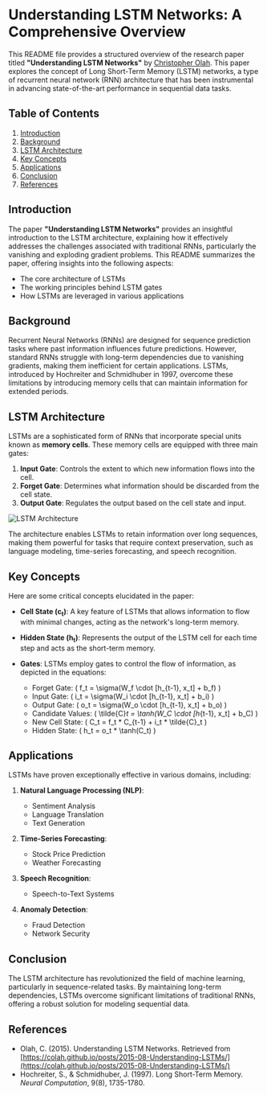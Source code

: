 # Understanding LSTM Networks: A Comprehensive Overview

This README file provides a structured overview of the research paper titled **"Understanding LSTM Networks"** by [Christopher Olah](https://colah.github.io/posts/2015-08-Understanding-LSTMs/). This paper explores the concept of Long Short-Term Memory (LSTM) networks, a type of recurrent neural network (RNN) architecture that has been instrumental in advancing state-of-the-art performance in sequential data tasks.

## Table of Contents

1. [Introduction](#introduction)
2. [Background](#background)
3. [LSTM Architecture](#lstm-architecture)
4. [Key Concepts](#key-concepts)
5. [Applications](#applications)
6. [Conclusion](#conclusion)
7. [References](#references)

## Introduction

The paper **"Understanding LSTM Networks"** provides an insightful introduction to the LSTM architecture, explaining how it effectively addresses the challenges associated with traditional RNNs, particularly the vanishing and exploding gradient problems. This README summarizes the paper, offering insights into the following aspects:

- The core architecture of LSTMs
- The working principles behind LSTM gates
- How LSTMs are leveraged in various applications

## Background

Recurrent Neural Networks (RNNs) are designed for sequence prediction tasks where past information influences future predictions. However, standard RNNs struggle with long-term dependencies due to vanishing gradients, making them inefficient for certain applications. LSTMs, introduced by Hochreiter and Schmidhuber in 1997, overcome these limitations by introducing memory cells that can maintain information for extended periods.

## LSTM Architecture

LSTMs are a sophisticated form of RNNs that incorporate special units known as **memory cells**. These memory cells are equipped with three main gates:

1. **Input Gate**: Controls the extent to which new information flows into the cell.
2. **Forget Gate**: Determines what information should be discarded from the cell state.
3. **Output Gate**: Regulates the output based on the cell state and input.

![LSTM Architecture](https://colah.github.io/posts/2015-08-Understanding-LSTMs/img/LSTM3-chain.png)

The architecture enables LSTMs to retain information over long sequences, making them powerful for tasks that require context preservation, such as language modeling, time-series forecasting, and speech recognition.

## Key Concepts

Here are some critical concepts elucidated in the paper:

- **Cell State (c<sub>t</sub>)**: A key feature of LSTMs that allows information to flow with minimal changes, acting as the network's long-term memory.
  
- **Hidden State (h<sub>t</sub>)**: Represents the output of the LSTM cell for each time step and acts as the short-term memory.

- **Gates**: LSTMs employ gates to control the flow of information, as depicted in the equations:
  - Forget Gate: \( f_t = \sigma(W_f \cdot [h_{t-1}, x_t] + b_f) \)
  - Input Gate: \( i_t = \sigma(W_i \cdot [h_{t-1}, x_t] + b_i) \)
  - Output Gate: \( o_t = \sigma(W_o \cdot [h_{t-1}, x_t] + b_o) \)
  - Candidate Values: \( \tilde{C}_t = \tanh(W_C \cdot [h_{t-1}, x_t] + b_C) \)
  - New Cell State: \( C_t = f_t * C_{t-1} + i_t * \tilde{C}_t \)
  - Hidden State: \( h_t = o_t * \tanh(C_t) \)

## Applications

LSTMs have proven exceptionally effective in various domains, including:

1. **Natural Language Processing (NLP)**:
   - Sentiment Analysis
   - Language Translation
   - Text Generation

2. **Time-Series Forecasting**:
   - Stock Price Prediction
   - Weather Forecasting

3. **Speech Recognition**:
   - Speech-to-Text Systems

4. **Anomaly Detection**:
   - Fraud Detection
   - Network Security

## Conclusion

The LSTM architecture has revolutionized the field of machine learning, particularly in sequence-related tasks. By maintaining long-term dependencies, LSTMs overcome significant limitations of traditional RNNs, offering a robust solution for modeling sequential data.

## References

- Olah, C. (2015). Understanding LSTM Networks. Retrieved from [https://colah.github.io/posts/2015-08-Understanding-LSTMs/](https://colah.github.io/posts/2015-08-Understanding-LSTMs/)
- Hochreiter, S., & Schmidhuber, J. (1997). Long Short-Term Memory. *Neural Computation*, 9(8), 1735-1780.


